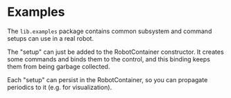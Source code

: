# Examples

The `lib.examples` package contains common subsystem and
command setups can use in a real robot.

The "setup" can just be added to the RobotContainer constructor.
It creates some commands and binds them to the control, and this
binding keeps them from being garbage collected.

Each "setup" can persist in the RobotContainer, so you can propagate
periodics to it (e.g. for visualization).